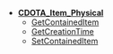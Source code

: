 * [**CDOTA_Item_Physical**](/)
	* [GetContainedItem](CDOTA_Item_Physical/GetContainedItem)
	* [GetCreationTime](CDOTA_Item_Physical/GetCreationTime)
	* [SetContainedItem](CDOTA_Item_Physical/SetContainedItem)
